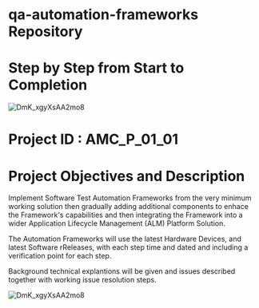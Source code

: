 # qa-automation-frameworks Repository

# Step by Step from Start to Completion

![DmK_xgyXsAA2mo8](https://user-images.githubusercontent.com/110780148/183311602-23415e22-5201-4194-8dcc-dec7570d8a5b.jpeg)

# Project ID : AMC_P_01_01

# Project Objectives and Description

Implement Software Test Automation Frameworks from the very minimum working solution then gradually adding additional components to enhace the Framework's capabilities and then integrating the Framework into a wider Application Lifecycle Management (ALM) Platform Solution.

The Automation Frameworks will use the latest Hardware Devices, and latest Software rReleases, with each step time and dated and including a verification point for each step.

Background technical explantions will be given and issues described together with working issue resolution steps.

![DmK_xgyXsAA2mo8](https://user-images.githubusercontent.com/110780148/183311602-23415e22-5201-4194-8dcc-dec7570d8a5b.jpeg)
